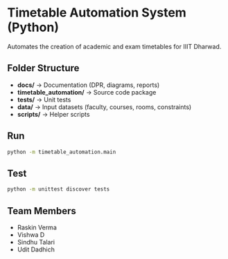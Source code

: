 # Timetable Automation System (Python)

Automates the creation of academic and exam timetables for IIIT Dharwad.

## Folder Structure
- **docs/** → Documentation (DPR, diagrams, reports)
- **timetable_automation/** → Source code package
- **tests/** → Unit tests
- **data/** → Input datasets (faculty, courses, rooms, constraints)
- **scripts/** → Helper scripts

## Run
```bash
python -m timetable_automation.main
```

## Test
```bash
python -m unittest discover tests
```

## Team Members
- Raskin Verma
- Vishwa D
- Sindhu Talari
- Udit Dadhich

